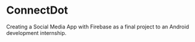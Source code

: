 # ConnectDot

Creating a Social Media App with Firebase as a final project to an Android development internship.
